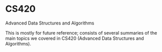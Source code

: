 # CS420
Advanced Data Structures and Algorithms


This is mostly for future reference; consists of several summaries of the main topics we covered in CS420 (Advanced Data Structures and Algorithms).
